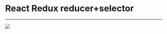 # React Redux reducer+selector
<hr>
<img src="https://s3.amazonaws.com/alx-intranet.hbtn.io/uploads/medias/2019/12/5b02610e1a538e005104.jpg?X-Amz-Algorithm=AWS4-HMAC-SHA256&X-Amz-Credential=AKIARDDGGGOUSBVO6H7D%2F20240822%2Fus-east-1%2Fs3%2Faws4_request&X-Amz-Date=20240822T220157Z&X-Amz-Expires=86400&X-Amz-SignedHeaders=host&X-Amz-Signature=eebf3061e387b38e0eaf0c8af7c7b5a04f37e6b9f632742aa72f1ce14dec5a40" />